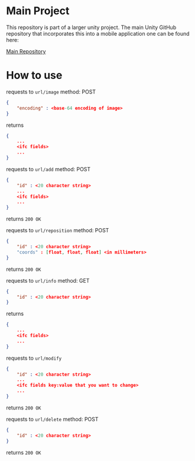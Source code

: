 # Main Project

This repository is part of a larger unity project. The main Unity GitHub repository that incorporates this into a mobile application one can be found here:

[Main Repository](https://github.com/FilippoGrosso02/TestBIM_proj)

# How to use

requests to `url/image`
method: POST
```json
{
	"encoding" : <base-64 encoding of image>
}
```
returns
```json
{
	...
	<ifc fields>
	...
}
```

requests to `url/add`
method: POST
```json
{
	"id" : <20 character string>
	...
	<ifc fields>
	...
}
```
returns
`200 OK`

requests to `url/reposition`
method: POST
```json
{
	"id" : <20 character string>
	"coords" : [float, float, float] <in millimeters>
}
```
returns
`200 OK`

requests to `url/info`
method: GET
```json
{
	"id" : <20 character string>
}
```
returns
```json
{
	...
	<ifc fields>
	...
}
```
requests to `url/modify`
```json
{
	"id" : <20 character string>
	...
	<ifc fields key:value that you want to change>
	...
}
```
returns
`200 OK`

requests to `url/delete`
method: POST
```json
{
	"id" : <20 character string>
}
```
returns
`200 OK`
